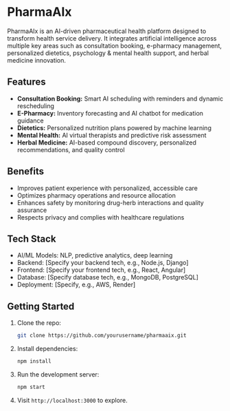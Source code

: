 # PharmaAIx

PharmaAIx is an AI-driven pharmaceutical health platform designed to transform health service delivery. It integrates artificial intelligence across multiple key areas such as consultation booking, e-pharmacy management, personalized dietetics, psychology & mental health support, and herbal medicine innovation.

## Features

- **Consultation Booking:** Smart AI scheduling with reminders and dynamic rescheduling  
- **E-Pharmacy:** Inventory forecasting and AI chatbot for medication guidance  
- **Dietetics:** Personalized nutrition plans powered by machine learning  
- **Mental Health:** AI virtual therapists and predictive risk assessment  
- **Herbal Medicine:** AI-based compound discovery, personalized recommendations, and quality control

## Benefits

- Improves patient experience with personalized, accessible care  
- Optimizes pharmacy operations and resource allocation  
- Enhances safety by monitoring drug-herb interactions and quality assurance  
- Respects privacy and complies with healthcare regulations

## Tech Stack

- AI/ML Models: NLP, predictive analytics, deep learning  
- Backend: [Specify your backend tech, e.g., Node.js, Django]  
- Frontend: [Specify your frontend tech, e.g., React, Angular]  
- Database: [Specify database tech, e.g., MongoDB, PostgreSQL]  
- Deployment: [Specify, e.g., AWS, Render]

## Getting Started

1. Clone the repo:  
   ```bash
   git clone https://github.com/yourusername/pharmaaix.git


2. Install dependencies:

   ```bash
   npm install
   ```
3. Run the development server:

   ```bash
   npm start
   ```
4. Visit `http://localhost:3000` to explore.
````
